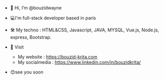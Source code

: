 - 👋 Hi, I’m @bouzidwayne
- 💻I'm full-stack developer based in paris
- 🛠 My techno : HTML&CSS, Javascript, JAVA, MYSQL, Vue.js, Node.js, express, Bootstrap.
- 🔗 Visit 
  - My website : https://bouzid-krita.com 
  - My socialmedia : https://www.linkedin.com/in/bouzidkrita/
  
 - 😊see you soon


